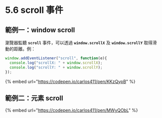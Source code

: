 # 5.6 scroll 事件

## 範例一：window scroll

瀏覽器監聽 **`scroll`** 事件，可以透過 **`window.scrollX`** 及 **`window.scrollY`** 取得滑動的距離。例：

```javascript
window.addEventListener("scroll", function(e){
  console.log("scrollX: " + window.scrollX);
  console.log("scrollY: " + window.scrollY);
});
```

{% embed url="https://codepen.io/carlos411/pen/KKzQypB" %}



## 範例二：元素 scroll

{% embed url="https://codepen.io/carlos411/pen/MWyQObL" %}



